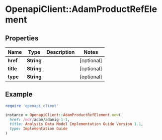 # OpenapiClient::AdamProductRefElement

## Properties

| Name | Type | Description | Notes |
| ---- | ---- | ----------- | ----- |
| **href** | **String** |  | [optional] |
| **title** | **String** |  | [optional] |
| **type** | **String** |  | [optional] |

## Example

```ruby
require 'openapi_client'

instance = OpenapiClient::AdamProductRefElement.new(
  href: /mdr/adam/adamig-1-1,
  title: Analysis Data Model Implementation Guide Version 1.1,
  type: Implementation Guide
)
```

